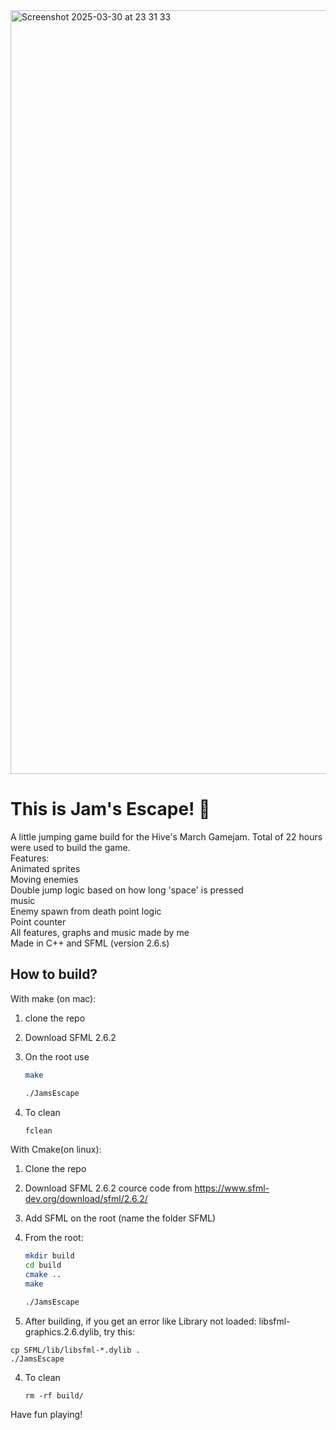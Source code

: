 <img width="1222" alt="Screenshot 2025-03-30 at 23 31 33" src="https://github.com/user-attachments/assets/5160f6ee-2d94-4b08-9384-ea4c141c2eb6" />

# This is Jam's Escape! 🐷

A little jumping game build for the Hive's March Gamejam. Total of 22 hours were used to build the game. <br>
Features: <br> Animated sprites <br> Moving enemies <br> Double jump logic based on how long 'space' is pressed <br> music <br> Enemy spawn from death point logic <br> Point counter <br> All features, graphs and music made by me <br>
Made in C++ and SFML (version 2.6.s)

## How to build?

With make (on mac):

1. clone the repo
2. Download SFML 2.6.2
3. On the root use
   ```bash
   make

   ./JamsEscape
   ```

5. To clean 
   ``` bash
   fclean
   ```

With Cmake(on linux):

1. Clone the repo
2. Download SFML 2.6.2 cource code from 
	https://www.sfml-dev.org/download/sfml/2.6.2/
3. Add SFML on the root (name the folder SFML)
4. From the root:

   ```bash
   mkdir build
   cd build
   cmake ..
   make

   ./JamsEscape
   ```

3. After building, if you get an error like Library not loaded: libsfml-graphics.2.6.dylib, try this:
```
cp SFML/lib/libsfml-*.dylib .
./JamsEscape
```

4. To clean

   ``` rm -rf build/ ```

Have fun playing!
